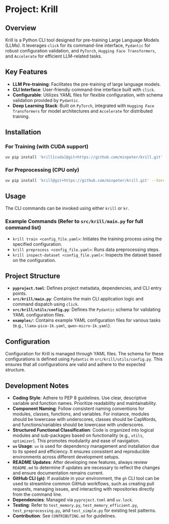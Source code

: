 # Project: Krill

## Overview
Krill is a Python CLI tool designed for pre-training Large Language Models (LLMs). It leverages `click` for its command-line interface, `Pydantic` for robust configuration validation, and `PyTorch`, `Hugging Face Transformers`, and `Accelerate` for efficient LLM-related tasks.

## Key Features
- **LLM Pre-training**: Facilitates the pre-training of large language models.
- **CLI Interface**: User-friendly command-line interface built with `click`.
- **Configurable**: Utilizes YAML files for flexible configuration, with schema validation provided by `Pydantic`.
- **Deep Learning Stack**: Built on `PyTorch`, integrated with `Hugging Face Transformers` for model architectures and `Accelerate` for distributed training.

## Installation

### For Training (with CUDA support)
```bash
uv pip install 'krill[cuda]@git+https://github.com/minpeter/krill.git' --torch-backend=cu128
```

### For Preprocessing (CPU only)
```bash
uv pip install 'krill@git+https://github.com/minpeter/krill.git' --torch-backend=cpu
```

## Usage
The CLI commands can be invoked using either `krill` or `kr`.

### Example Commands (Refer to `src/krill/main.py` for full command list)
- `krill train <config_file.yaml>`: Initiates the training process using the specified configuration.
- `krill preprocess <config_file.yaml>`: Runs data preprocessing steps.
- `krill inspect-dataset <config_file.yaml>`: Inspects the dataset based on the configuration.

## Project Structure
- **`pyproject.toml`**: Defines project metadata, dependencies, and CLI entry points.
- **`src/krill/main.py`**: Contains the main CLI application logic and command dispatch using `click`.
- **`src/krill/utils/config.py`**: Defines the `Pydantic` schema for validating YAML configuration files.
- **`examples/`**: Contains example YAML configuration files for various tasks (e.g., `llama-pico-1k.yaml`, `qwen-micro-1k.yaml`).

## Configuration
Configuration for Krill is managed through YAML files. The schema for these configurations is defined using `Pydantic` in `src/krill/utils/config.py`. This ensures that all configurations are valid and adhere to the expected structure.

## Development Notes
- **Coding Style**: Adhere to PEP 8 guidelines. Use clear, descriptive variable and function names. Prioritize readability and maintainability.
- **Component Naming**: Follow consistent naming conventions for modules, classes, functions, and variables. For instance, modules should be lowercase with underscores, classes should be CapWords, and functions/variables should be lowercase with underscores.
- **Structured Functional Classification**: Code is organized into logical modules and sub-packages based on functionality (e.g., `utils`, `optimizer`). This promotes modularity and ease of navigation.
- **`uv` Usage**: `uv` is used for dependency management and installation due to its speed and efficiency. It ensures consistent and reproducible environments across different development setups.
- **README Updates**: After developing new features, always review `README.md` to determine if updates are necessary to reflect the changes and ensure documentation remains current.
- **GitHub CLI (`gh`)**: If available in your environment, the `gh` CLI tool can be used to streamline common GitHub workflows, such as creating pull requests, managing issues, and interacting with repositories directly from the command line.
- **Dependencies**: Managed via `pyproject.toml` and `uv.lock`.
- **Testing**: Refer to `test_memory.py`, `test_memory_efficient.py`, `test_preprocessing.py`, and `test_simple.py` for existing test patterns.
- **Contribution**: See `CONTRIBUTING.md` for guidelines.
